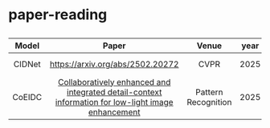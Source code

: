 # paper-reading
## 
| Model | Paper | Venue | year | Code | Time |
| :-----: | :-----: | :------: | :------: | :------: | :-----: |
| CIDNet | https://arxiv.org/abs/2502.20272 | CVPR | 2025 | [Code](https://github.com/Fediory/HVI-CIDNet) | 2025-4-1 |
| CoEIDC | [Collaboratively enhanced and integrated detail-context information for low-light image enhancement](https://www.sciencedirect.com/science/article/pii/S0031320325000846#:~:text=We%20introduce%20a%20DCIM%20module%20to%20integrate%20the,popular%20benchmarks%20demonstrate%20the%20effectiveness%20of%20our%20method.) | Pattern Recognition | 2025 | - | 2025-4-15 |

